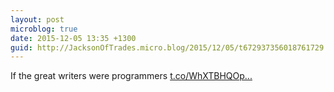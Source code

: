 ```yaml
---
layout: post
microblog: true
date: 2015-12-05 13:35 +1300
guid: http://JacksonOfTrades.micro.blog/2015/12/05/t672937356018761729.html
---
```

If the great writers were programmers [t.co/WhXTBHQOp...](https://t.co/WhXTBHQOpe)
